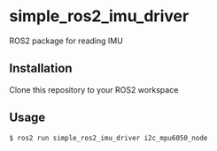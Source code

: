 # simple_ros2_imu_driver
ROS2 package for reading IMU

## Installation
Clone this repository to your ROS2 workspace

## Usage
```bash
$ ros2 run simple_ros2_imu_driver i2c_mpu6050_node
```